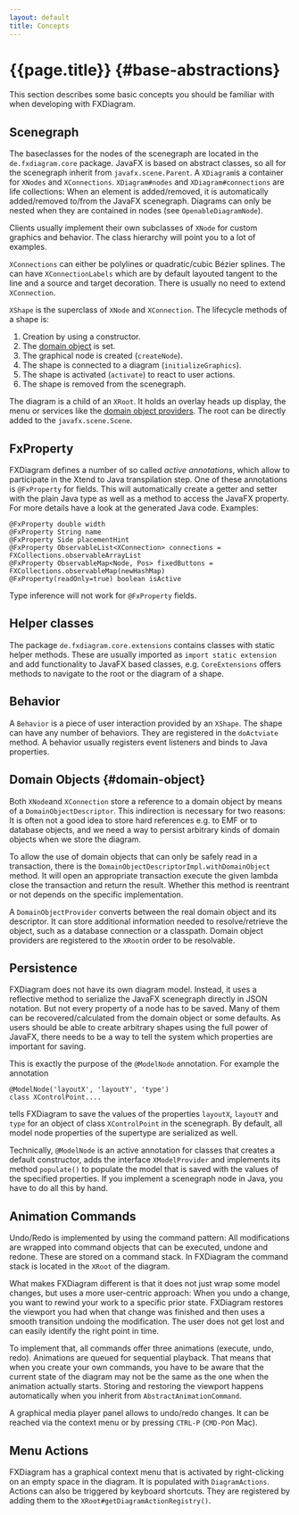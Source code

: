 ```yaml
---
layout: default
title: Concepts
---
```

# {{page.title}} {#base-abstractions}

This section describes some basic concepts you should be familiar with when developing with FXDiagram.

## Scenegraph

The baseclasses for the nodes of the scenegraph are located in the `de.fxdiagram.core` package. JavaFX is based on abstract classes, so all for the scenegraph inherit from `javafx.scene.Parent`.
A `XDiagram`is a container for `XNodes` and `XConnections`. `XDiagram#nodes` and `XDiagram#connections` are life collections: When an element is added/removed, it is automatically added/removed to/from the JavaFX scenegraph. Diagrams can only be nested when they are contained in nodes (see `OpenableDiagramNode`).

Clients usually implement their own subclasses of `XNode` for custom graphics and behavior. The class hierarchy will point you to a lot of examples.

`XConnections` can either be polylines or quadratic/cubic Bézier splines. The can have `XConnectionLabels` which are by default layouted tangent to the line and a source and target decoration. There is usually no need to extend `XConnection`.

`XShape` is the superclass of `XNode` and `XConnection`. The lifecycle methods of a shape is:

1. Creation by using a constructor.
2. The [domain object](#domain-object) is set.
3. The graphical node is created (`createNode`).
4. The shape is connected to a diagram (`initializeGraphics`).
5. The shape is activated (`activate`) to react to user actions.
6. The shape is removed from the scenegraph.

The diagram is a child of an `XRoot`. It holds an overlay heads up display, the menu or services like the [domain object providers](#domain-object). The root can be directly added to the `javafx.scene.Scene`. 


## FxProperty

FXDiagram defines a number of so called *active annotations*, which allow to participate in the Xtend to Java transpilation step. One of these annotations is `@FxProperty` for fields. This will automatically create a getter and setter with the plain Java type as well as a method to access the JavaFX property. For more details have a look at the generated Java code. Examples:

```xtend
@FxProperty double width       
@FxProperty String name        
@FxProperty Side placementHint 
@FxProperty ObservableList<XConnection> connections = FXCollections.observableArrayList
@FxProperty ObservableMap<Node, Pos> fixedButtons = FXCollections.observableMap(newHashMap)
@FxProperty(readOnly=true) boolean isActive
```

Type inference will not work for `@FxProperty` fields.


## Helper classes

The package `de.fxdiagram.core.extensions` contains classes with static helper methods. These are usually imported as `import static extension` and add functionality to JavaFX based classes, e.g. `CoreExtensions` offers methods to navigate to the root or the diagram of a shape.


## Behavior

A `Behavior` is a piece of user interaction provided by an `XShape`. The shape can have any number of behaviors. They are registered in the `doActviate` method. A behavior usually registers event listeners and binds to Java properties.


## Domain Objects {#domain-object}

Both `XNode`and `XConnection` store a reference to a domain object by means of a `DomainObjectDescriptor`. This indirection is necessary for two reasons: It is often not a good idea to store hard references e.g. to EMF or to database objects, and we need a way to persist arbitrary kinds of domain objects when we store the diagram.

To allow the use of domain objects that can only be safely read in a transaction, there is 
the `DomainObjectDescriptorImpl.withDomainObject` method. It will open an appropriate transaction execute the given lambda close the transaction and return the result. Whether this method is reentrant or not depends on the specific implementation.

A `DomainObjectProvider` converts between the real domain object and its descriptor. It can store additional information needed to resolve/retrieve the object, such as a database connection or a classpath. Domain object providers are registered to the `XRoot`in order to be resolvable.


## Persistence

FXDiagram does not have its own diagram model. Instead, it uses a reflective method to serialize the JavaFX scenegraph directly in JSON notation. But not every property of a node has to be saved. Many of them can be recovered/calculated from the domain object or some defaults. As users should be able to create arbitrary shapes using the full power of JavaFX, there needs to be a way to tell the system which properties are important for saving.

This is exactly the purpose of the `@ModelNode` annotation. For example the annotation 

```xtend
@ModelNode('layoutX', 'layoutY', 'type')
class XControlPoint....
```

tells FXDiagram to save the values of the properties `layoutX`, `layoutY` and `type` for an object of class `XControlPoint` in the scenegraph. By default, all model node properties of the supertype are serialized as well. 

Technically, `@ModelNode` is an active annotation for classes that creates a default constructor, adds the interface `XModelProvider` and implements its method `populate()` to populate the model that is saved with the values of the specified properties. If you implement a scenegraph node in Java, you have to do all this by hand.


## Animation Commands

Undo/Redo is implemented by using the command pattern: All modifications are wrapped into command objects that can be executed, undone and redone. These are stored on a command  stack. In FXDiagram the command stack is located in the `XRoot` of the diagram. 

What makes FXDiagram different is that it does not just wrap some model changes, but uses a more user-centric approach: When you undo a change, you want to rewind your work to a specific prior state. FXDiagram restores the viewport you had when that change was finished and then uses a smooth transition undoing the modification. The user does not get lost and can easily identify the right point in time.

To implement that, all commands offer three animations (execute, undo, redo). Animations are queued for sequential playback. That means that when you create your own commands, you have to be aware that the current state of the diagram may not be the same as the one when the animation actually starts. Storing and restoring the viewport happens automatically when you inherit from `AbstractAnimationCommand`. 

A graphical media player panel allows to undo/redo changes. It can be reached via the context menu or by pressing `CTRL-P` (`CMD-P`on Mac).


## Menu Actions

FXDiagram has a graphical context menu that is activated by right-clicking on an empty space in the diagram. It is populated with `DiagramActions`. Actions can also be triggered by keyboard shortcuts. They are registered by adding them to the `XRoot#getDiagramActionRegistry()`.
